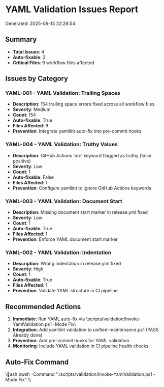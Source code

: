 # YAML Validation Issues Report

Generated: 2025-06-13 22:29:54

## Summary
- **Total Issues**: 4
- **Auto-fixable**: 3
- **Critical Files**: 9 workflow files affected

## Issues by Category

### YAML-001 - YAML Validation: Trailing Spaces
- **Description**: 154 trailing space errors fixed across all workflow files
- **Severity**: Medium
- **Count**: 154
- **Auto-fixable**: True
- **Files Affected**: 9
- **Prevention**: Integrate yamllint auto-fix into pre-commit hooks

### YAML-004 - YAML Validation: Truthy Values
- **Description**: GitHub Actions 'on:' keyword flagged as truthy (false positive)
- **Severity**: Low
- **Count**: 1
- **Auto-fixable**: False
- **Files Affected**: 1
- **Prevention**: Configure yamllint to ignore GitHub Actions keywords

### YAML-003 - YAML Validation: Document Start
- **Description**: Missing document start marker in release.yml fixed
- **Severity**: Low
- **Count**: 1
- **Auto-fixable**: True
- **Files Affected**: 1
- **Prevention**: Enforce YAML document start marker

### YAML-002 - YAML Validation: Indentation
- **Description**: Wrong indentation in release.yml fixed
- **Severity**: High
- **Count**: 1
- **Auto-fixable**: True
- **Files Affected**: 1
- **Prevention**: Validate YAML structure in CI pipeline

## Recommended Actions

1. **Immediate**: Run YAML auto-fix via \scripts/validation/Invoke-YamlValidation.ps1 -Mode Fix\
2. **Integration**: Add yamllint validation to unified-maintenance.ps1 (PASS Already done)
3. **Prevention**: Add pre-commit hooks for YAML validation
4. **Monitoring**: Include YAML validation in CI pipeline health checks

## Auto-Fix Command
\\\ash
pwsh -Command "./scripts/validation/Invoke-YamlValidation.ps1 -Mode Fix"
\\\

